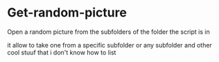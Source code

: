 # Get-random-picture
Open a random picture from the subfolders of the folder the script is in

it allow to take one from a specific subfolder or any subfolder and other cool stuuf that i don't know how to list
